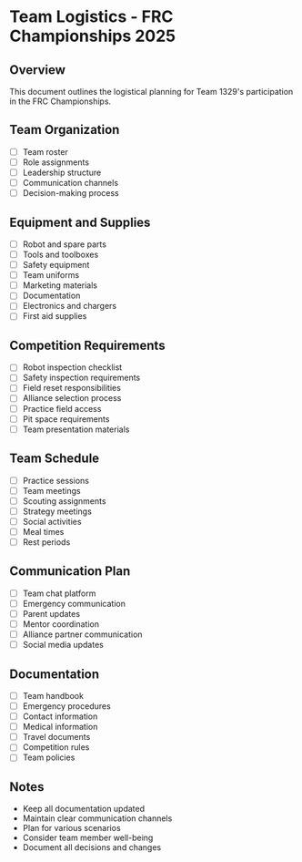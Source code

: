 # Team Logistics - FRC Championships 2025

## Overview
This document outlines the logistical planning for Team 1329's participation in the FRC Championships.

## Team Organization
- [ ] Team roster
- [ ] Role assignments
- [ ] Leadership structure
- [ ] Communication channels
- [ ] Decision-making process

## Equipment and Supplies
- [ ] Robot and spare parts
- [ ] Tools and toolboxes
- [ ] Safety equipment
- [ ] Team uniforms
- [ ] Marketing materials
- [ ] Documentation
- [ ] Electronics and chargers
- [ ] First aid supplies

## Competition Requirements
- [ ] Robot inspection checklist
- [ ] Safety inspection requirements
- [ ] Field reset responsibilities
- [ ] Alliance selection process
- [ ] Practice field access
- [ ] Pit space requirements
- [ ] Team presentation materials

## Team Schedule
- [ ] Practice sessions
- [ ] Team meetings
- [ ] Scouting assignments
- [ ] Strategy meetings
- [ ] Social activities
- [ ] Meal times
- [ ] Rest periods

## Communication Plan
- [ ] Team chat platform
- [ ] Emergency communication
- [ ] Parent updates
- [ ] Mentor coordination
- [ ] Alliance partner communication
- [ ] Social media updates

## Documentation
- [ ] Team handbook
- [ ] Emergency procedures
- [ ] Contact information
- [ ] Medical information
- [ ] Travel documents
- [ ] Competition rules
- [ ] Team policies

## Notes
- Keep all documentation updated
- Maintain clear communication channels
- Plan for various scenarios
- Consider team member well-being
- Document all decisions and changes 